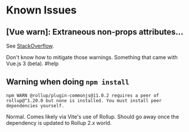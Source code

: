 # Known Issues

## [Vue warn]: Extraneous non-props attributes...

See [StackOverflow](https://stackoverflow.com/questions/61972744/vue-3-beta-warning-extraneous-non-props-attributes).

Don't know how to mitigate those warnings. Something that came with Vue.js 3 (beta). #help

## Warning when doing `npm install`

```
npm WARN @rollup/plugin-commonjs@11.0.2 requires a peer of rollup@^1.20.0 but none is installed. You must install peer dependencies yourself.
```

Normal. Comes likely via Vite's use of Rollup. Should go away once the dependency is updated to Rollup 2.x world.


